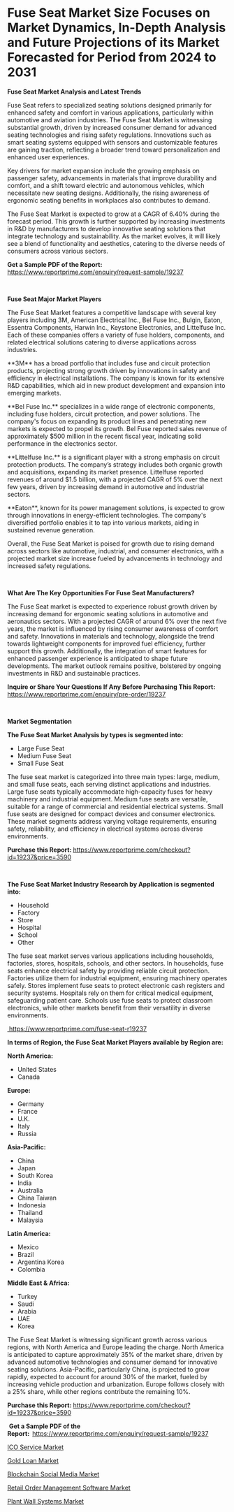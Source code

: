 <p><h1>Fuse Seat Market Size Focuses on Market Dynamics, In-Depth Analysis and Future Projections of its Market Forecasted for Period from 2024 to 2031</h1></p><p><strong>Fuse Seat Market Analysis and Latest Trends</strong></p>
<p><p>Fuse Seat refers to specialized seating solutions designed primarily for enhanced safety and comfort in various applications, particularly within automotive and aviation industries. The Fuse Seat Market is witnessing substantial growth, driven by increased consumer demand for advanced seating technologies and rising safety regulations. Innovations such as smart seating systems equipped with sensors and customizable features are gaining traction, reflecting a broader trend toward personalization and enhanced user experiences.</p><p>Key drivers for market expansion include the growing emphasis on passenger safety, advancements in materials that improve durability and comfort, and a shift toward electric and autonomous vehicles, which necessitate new seating designs. Additionally, the rising awareness of ergonomic seating benefits in workplaces also contributes to demand.</p><p>The Fuse Seat Market is expected to grow at a CAGR of 6.40% during the forecast period. This growth is further supported by increasing investments in R&D by manufacturers to develop innovative seating solutions that integrate technology and sustainability. As the market evolves, it will likely see a blend of functionality and aesthetics, catering to the diverse needs of consumers across various sectors.</p></p>
<p><strong>Get a Sample PDF of the Report:&nbsp;</strong> <a href="https://www.reportprime.com/enquiry/request-sample/19237?utm_campaign=1837&utm_medium=2&utm_source=Github&utm_content=ia&utm_term=22112024&utm_id=fuse-seat">https://www.reportprime.com/enquiry/request-sample/19237</a></p>
<p>&nbsp;</p>
<p><strong>Fuse Seat Major Market Players</strong></p>
<p><p>The Fuse Seat Market features a competitive landscape with several key players including 3M, American Electrical Inc., Bel Fuse Inc., Bulgin, Eaton, Essentra Components, Harwin Inc., Keystone Electronics, and Littelfuse Inc. Each of these companies offers a variety of fuse holders, components, and related electrical solutions catering to diverse applications across industries.</p><p>**3M** has a broad portfolio that includes fuse and circuit protection products, projecting strong growth driven by innovations in safety and efficiency in electrical installations. The company is known for its extensive R&D capabilities, which aid in new product development and expansion into emerging markets.</p><p>**Bel Fuse Inc.** specializes in a wide range of electronic components, including fuse holders, circuit protection, and power solutions. The company's focus on expanding its product lines and penetrating new markets is expected to propel its growth. Bel Fuse reported sales revenue of approximately $500 million in the recent fiscal year, indicating solid performance in the electronics sector.</p><p>**Littelfuse Inc.** is a significant player with a strong emphasis on circuit protection products. The company’s strategy includes both organic growth and acquisitions, expanding its market presence. Littelfuse reported revenues of around $1.5 billion, with a projected CAGR of 5% over the next few years, driven by increasing demand in automotive and industrial sectors.</p><p>**Eaton**, known for its power management solutions, is expected to grow through innovations in energy-efficient technologies. The company's diversified portfolio enables it to tap into various markets, aiding in sustained revenue generation.</p><p>Overall, the Fuse Seat Market is poised for growth due to rising demand across sectors like automotive, industrial, and consumer electronics, with a projected market size increase fueled by advancements in technology and increased safety regulations.</p></p>
<p>&nbsp;</p>
<p><strong>What Are The Key Opportunities For Fuse Seat Manufacturers?</strong></p>
<p><p>The Fuse Seat market is expected to experience robust growth driven by increasing demand for ergonomic seating solutions in automotive and aeronautics sectors. With a projected CAGR of around 6% over the next five years, the market is influenced by rising consumer awareness of comfort and safety. Innovations in materials and technology, alongside the trend towards lightweight components for improved fuel efficiency, further support this growth. Additionally, the integration of smart features for enhanced passenger experience is anticipated to shape future developments. The market outlook remains positive, bolstered by ongoing investments in R&D and sustainable practices.</p></p>
<p><strong>Inquire or Share Your Questions If Any Before Purchasing This Report:</strong> <a href="https://www.reportprime.com/enquiry/pre-order/19237?utm_campaign=1837&utm_medium=2&utm_source=Github&utm_content=ia&utm_term=22112024&utm_id=fuse-seat">https://www.reportprime.com/enquiry/pre-order/19237</a></p>
<p>&nbsp;</p>
<p><strong>Market Segmentation</strong></p>
<p><strong>The Fuse Seat Market Analysis by types is segmented into:</strong></p>
<p><ul><li>Large Fuse Seat</li><li>Medium Fuse Seat</li><li>Small Fuse Seat</li></ul></p>
<p><p>The fuse seat market is categorized into three main types: large, medium, and small fuse seats, each serving distinct applications and industries. Large fuse seats typically accommodate high-capacity fuses for heavy machinery and industrial equipment. Medium fuse seats are versatile, suitable for a range of commercial and residential electrical systems. Small fuse seats are designed for compact devices and consumer electronics. These market segments address varying voltage requirements, ensuring safety, reliability, and efficiency in electrical systems across diverse environments.</p></p>
<p><strong>Purchase this Report:&nbsp;</strong><a href="https://www.reportprime.com/checkout?id=19237&price=3590&utm_campaign=1837&utm_medium=2&utm_source=Github&utm_content=ia&utm_term=22112024&utm_id=fuse-seat">https://www.reportprime.com/checkout?id=19237&price=3590</a></p>
<p>&nbsp;</p>
<p><strong>The Fuse Seat Market Industry Research by Application is segmented into:</strong></p>
<p><ul><li>Household</li><li>Factory</li><li>Store</li><li>Hospital</li><li>School</li><li>Other</li></ul></p>
<p><p>The fuse seat market serves various applications including households, factories, stores, hospitals, schools, and other sectors. In households, fuse seats enhance electrical safety by providing reliable circuit protection. Factories utilize them for industrial equipment, ensuring machinery operates safely. Stores implement fuse seats to protect electronic cash registers and security systems. Hospitals rely on them for critical medical equipment, safeguarding patient care. Schools use fuse seats to protect classroom electronics, while other markets benefit from their versatility in diverse environments.</p></p>
<p><a href="https://www.reportprime.com/fuse-seat-r19237?utm_campaign=1837&utm_medium=2&utm_source=Github&utm_content=ia&utm_term=22112024&utm_id=fuse-seat">&nbsp;https://www.reportprime.com/fuse-seat-r19237</a></p>
<p><strong>In terms of Region, the Fuse Seat Market Players available by Region are:</strong></p>
<p>
    <p> <strong> North America: </strong>
        <ul>
            <li>United States</li>
            <li>Canada</li>
        </ul>
        </p> 
    <p> <strong> Europe: </strong>
        <ul>
            <li>Germany</li>
            <li>France</li>
            <li>U.K.</li>
            <li>Italy</li>
            <li>Russia</li>
        </ul>
        </p> 
    <p> <strong> Asia-Pacific: </strong>
        <ul>
            <li>China</li>
            <li>Japan</li>
            <li>South Korea</li>
            <li>India</li>
            <li>Australia</li>
            <li>China Taiwan</li>
            <li>Indonesia</li>
            <li>Thailand</li>
            <li>Malaysia</li>
        </ul>
        </p> 
    <p> <strong> Latin America: </strong>
        <ul>
            <li>Mexico</li>
            <li>Brazil</li>
            <li>Argentina Korea</li>
            <li>Colombia</li>
        </ul>
        </p> 
    <p> <strong> Middle East & Africa: </strong>
        <ul>
            <li>Turkey</li>
            <li>Saudi</li>
            <li>Arabia</li>
            <li>UAE</li>
            <li>Korea</li>
        </ul>
    </p>
    </p>
<p><p>The Fuse Seat Market is witnessing significant growth across various regions, with North America and Europe leading the charge. North America is anticipated to capture approximately 35% of the market share, driven by advanced automotive technologies and consumer demand for innovative seating solutions. Asia-Pacific, particularly China, is projected to grow rapidly, expected to account for around 30% of the market, fueled by increasing vehicle production and urbanization. Europe follows closely with a 25% share, while other regions contribute the remaining 10%.</p></p>
<p><strong>Purchase this Report: </strong><a href="https://www.reportprime.com/checkout?id=19237&price=3590&utm_campaign=1837&utm_medium=2&utm_source=Github&utm_content=ia&utm_term=22112024&utm_id=fuse-seat">https://www.reportprime.com/checkout?id=19237&price=3590</a></p>
<p>&nbsp;<strong>Get a Sample PDF of the Report:&nbsp;&nbsp;</strong><a href="https://www.reportprime.com/enquiry/request-sample/19237?utm_campaign=1837&utm_medium=2&utm_source=Github&utm_content=ia&utm_term=22112024&utm_id=fuse-seat">https://www.reportprime.com/enquiry/request-sample/19237</a></p>
<p><strong></strong></p>
<p><p><a href="https://www.linkedin.com/pulse/precise-revenue-projections-ico-service-market-2024-2031-pyate?utm_campaign=1837&utm_medium=2&utm_source=Github&utm_content=ia&utm_term=22112024&utm_id=fuse-seat">ICO Service Market</a></p><p><a href="https://www.linkedin.com/pulse/global-gold-loan-market-pulse-trends-growth-analysis-2024-ih1wf?utm_campaign=1837&utm_medium=2&utm_source=Github&utm_content=ia&utm_term=22112024&utm_id=fuse-seat">Gold Loan Market</a></p><p><a href="https://www.linkedin.com/pulse/exploring-blockchain-social-media-market-strategic-insights-p2s7f?utm_campaign=1837&utm_medium=2&utm_source=Github&utm_content=ia&utm_term=22112024&utm_id=fuse-seat">Blockchain Social Media Market</a></p><p><a href="https://issuu.com/reportprime-2/docs/retail-order-management-software-ma_6eca77ec672514?utm_campaign=1837&utm_medium=2&utm_source=Github&utm_content=ia&utm_term=22112024&utm_id=fuse-seat">Retail Order Management Software Market</a></p><p><a href="https://issuu.com/reportprime-2/docs/plant-wall-systems-market-size-2030_fa0cccbc4cd083?utm_campaign=1837&utm_medium=2&utm_source=Github&utm_content=ia&utm_term=22112024&utm_id=fuse-seat">Plant Wall Systems Market</a></p></p>